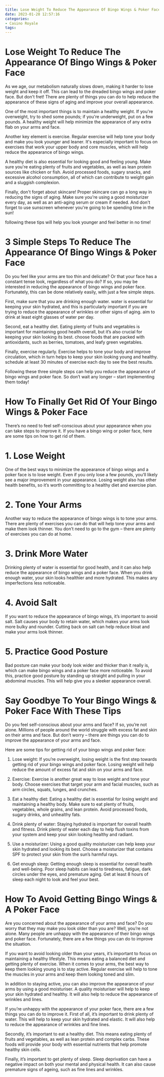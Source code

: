 ```yaml
---
title: Lose Weight To Reduce The Appearance Of Bingo Wings & Poker Face
date: 2023-01-28 12:57:16
categories:
- Casino Royale
tags:
---
```



#  Lose Weight To Reduce The Appearance Of Bingo Wings & Poker Face

As we age, our metabolism naturally slows down, making it harder to lose weight and keep it off. This can lead to the dreaded bingo wings and poker face. But don't fret! There are plenty of things you can do to help reduce the appearance of these signs of aging and improve your overall appearance.

One of the most important things is to maintain a healthy weight. If you're overweight, try to shed some pounds; if you're underweight, put on a few pounds. A healthy weight will help minimize the appearance of any extra flab on your arms and face.

Another key element is exercise. Regular exercise will help tone your body and make you look younger and leaner. It's especially important to focus on exercises that work your upper body and core muscles, which will help reduce the appearance of bingo wings.

A healthy diet is also essential for looking good and feeling young. Make sure you're eating plenty of fruits and vegetables, as well as lean protein sources like chicken or fish. Avoid processed foods, sugary snacks, and excessive alcohol consumption, all of which can contribute to weight gain and a sluggish complexion.

Finally, don't forget about skincare! Proper skincare can go a long way in reducing the signs of aging. Make sure you're using a good moisturizer every day, as well as an anti-aging serum or cream if needed. And don't forget to use sunscreen whenever you're going to be spending time in the sun!

 following these tips will help you look younger and feel better in no time!

#  3 Simple Steps To Reduce The Appearance Of Bingo Wings & Poker Face

Do you feel like your arms are too thin and delicate? Or that your face has a constant tense look, regardless of what you do? If so, you may be interested in reducing the appearance of bingo wings and poker face. Fortunately, this can be done relatively easily, with just a few simple steps.

First, make sure that you are drinking enough water. water is essential for keeping your skin hydrated, and this is particularly important if you are trying to reduce the appearance of wrinkles or other signs of aging. aim to drink at least eight glasses of water per day.

Second, eat a healthy diet. Eating plenty of fruits and vegetables is important for maintaining good health overall, but it’s also crucial for keeping your skin looking its best. choose foods that are packed with antioxidants, such as berries, tomatoes, and leafy green vegetables.

Finally, exercise regularly. Exercise helps to tone your body and improve circulation, which in turn helps to keep your skin looking young and healthy. schedule at least 30 minutes of exercise each day to see the best results.

Following these three simple steps can help you reduce the appearance of bingo wings and poker face. So don’t wait any longer – start implementing them today!

#  How To Finally Get Rid Of Your Bingo Wings & Poker Face

There’s no need to feel self-conscious about your appearance when you can take steps to improve it. If you have a bingo wing or poker face, here are some tips on how to get rid of them.

# 1. Lose Weight

One of the best ways to minimize the appearance of bingo wings and a poker face is to lose weight. Even if you only lose a few pounds, you’ll likely see a major improvement in your appearance. Losing weight also has other health benefits, so it’s worth committing to a healthy diet and exercise plan.

# 2. Tone Your Arms

Another way to reduce the appearance of bingo wings is to tone your arms. There are plenty of exercises you can do that will help tone your arms and make them look thinner. You don’t need to go to the gym – there are plenty of exercises you can do at home.

# 3. Drink More Water

Drinking plenty of water is essential for good health, and it can also help reduce the appearance of bingo wings and a poker face. When you drink enough water, your skin looks healthier and more hydrated. This makes any imperfections less noticeable.

# 4. Avoid Salt

If you want to reduce the appearance of bingo wings, it’s important to avoid salt. Salt causes your body to retain water, which makes your arms look more bulky and rounder. Cutting back on salt can help reduce bloat and make your arms look thinner.

# 5. Practice Good Posture

Bad posture can make your body look wider and thicker than it really is, which can make bingo wings and a poker face more noticeable. To avoid this, practice good posture by standing up straight and pulling in your abdominal muscles. This will help give you a sleeker appearance overall.

#  Say Goodbye To Your Bingo Wings & Poker Face With These Tips

Do you feel self-conscious about your arms and face? If so, you’re not alone. Millions of people around the world struggle with excess fat and skin on their arms and face. But don’t worry – there are things you can do to improve the appearance of your arms and face.

Here are some tips for getting rid of your bingo wings and poker face:

1. Lose weight: If you’re overweight, losing weight is the first step towards getting rid of your bingo wings and poker face. Losing weight will help reduce the amount of excess fat and skin on your arms and face.

2. Exercise: Exercise is another great way to lose weight and tone your body. Choose exercises that target your arm and facial muscles, such as arm circles, squats, lunges, and crunches.

3. Eat a healthy diet: Eating a healthy diet is essential for losing weight and maintaining a healthy body. Make sure to eat plenty of fruits, vegetables, whole grains, and lean protein. Avoid processed foods, sugary drinks, and unhealthy fats.

4. Drink plenty of water: Staying hydrated is important for overall health and fitness. Drink plenty of water each day to help flush toxins from your system and keep your skin looking healthy and radiant.

5. Use a moisturizer: Using a good quality moisturizer can help keep your skin hydrated and looking its best. Choose a moisturizer that contains SPF to protect your skin from the sun’s harmful rays.

6. Get enough sleep: Getting enough sleep is essential for overall health and well-being. Poor sleep habits can lead to tiredness, fatigue, dark circles under the eyes, and premature aging. Get at least 8 hours of sleep each night to look and feel your best.

#  How To Avoid Getting Bingo Wings & A Poker Face

Are you concerned about the appearance of your arms and face? Do you worry that they may make you look older than you are? Well, you’re not alone. Many people are unhappy with the appearance of their bingo wings and poker face. Fortunately, there are a few things you can do to improve the situation.

If you want to avoid looking older than your years, it’s important to focus on maintaining a healthy lifestyle. This means eating a balanced diet and getting plenty of exercise. When it comes to your arms, the best way to keep them looking young is to stay active. Regular exercise will help to tone the muscles in your arms and keep them looking toned and slim.

In addition to staying active, you can also improve the appearance of your arms by using a good moisturiser. A quality moisturiser will help to keep your skin hydrated and healthy. It will also help to reduce the appearance of wrinkles and lines.

If you’re unhappy with the appearance of your poker face, there are a few things you can do to improve it. First of all, it’s important to drink plenty of water. This will help to keep your skin hydrated and elastic. It will also help to reduce the appearance of wrinkles and fine lines.

Secondly, it’s important to eat a healthy diet. This means eating plenty of fruits and vegetables, as well as lean protein and complex carbs. These foods will provide your body with essential nutrients that help promote healthy skin cells.

Finally, it’s important to get plenty of sleep. Sleep deprivation can have a negative impact on both your mental and physical health. It can also cause premature signs of ageing, such as fine lines and wrinkles.